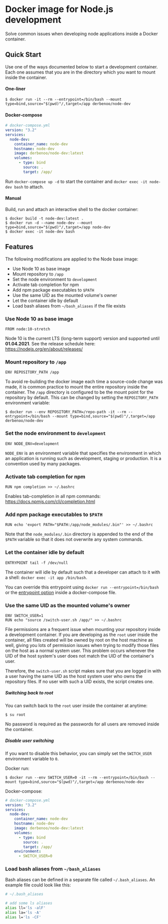# Docker image for Node.js development

Solve common issues when developing node applications inside a Docker container.

## Quick Start

Use one of the ways documented below to start a development container. Each one assumes that you are in the directory which you want to mount inside the container.

#### One-liner

```
$ docker run -it --rm --entrypoint=/bin/bash --mount type=bind,source="$(pwd)"/,target=/app derbenoo/node-dev
```

#### Docker-compose

```yml
# docker-compose.yml
version: "3.2"
services:
  node-dev:
    container_name: node-dev
    hostname: node-dev
    image: derbenoo/node-dev:latest
    volumes:
      - type: bind
        source: .
        target: /app/
```

Run `docker-compose up -d` to start the container and `docker exec -it node-dev bash` to attach.

#### Manual

Build, run and attach an interactive shell to the docker container:

```
$ docker build -t node-dev:latest .
$ docker run -d --name node-dev --mount type=bind,source="$(pwd)"/,target=/app node-dev
$ docker exec -it node-dev bash
```

## Features

The following modifications are applied to the Node base image:

- Use Node 10 as base image
- Mount repository to `/app`
- Set the node environment to `development`
- Activate tab completion for npm
- Add npm package executables to `$PATH`
- Use the same UID as the mounted volume's owner
- Let the container idle by default
- Load bash aliases from `~/bash_aliases` if the file exists

### Use Node 10 as base image

```
FROM node:10-stretch
```

Node 10 is the current LTS (long-term support) version and supported until **01.04.2021**. See the release schedule here: https://nodejs.org/en/about/releases/

### Mount repository to `/app`

```
ENV REPOSITORY_PATH /app
```

To avoid re-building the docker image each time a source-code change was made, it is common practice to mount the entire repository inside the container. The `/app` directory is configured to be the mount point for the repository by default. This can be changed by setting the `REPOSITORY_PATH` environment variable:

```
$ docker run --env REPOSITORY_PATH=/repo-path -it --rm --entrypoint=/bin/bash --mount type=bind,source="$(pwd)"/,target=/app derbenoo/node-dev
```

### Set the node environment to `development`

```
ENV NODE_ENV=development
```

`NODE_ENV` is an environment variable that specifies the environment in which an application is running such as development, staging or production. It is a convention used by many packages.

### Activate tab completion for npm

```
RUN npm completion >> ~/.bashrc
```

Enables tab-completion in all npm commands: https://docs.npmjs.com/cli/completion.html

### Add npm package executables to `$PATH`

```
RUN echo 'export PATH="$PATH:/app/node_modules/.bin"' >> ~/.bashrc
```

Note that the `node_modules/.bin` directory is appended to the end of the `$PATH` variable so that it does not overwrite any system commands.

### Let the container idle by default

```
ENTRYPOINT tail -f /dev/null
```

The container will idle by default such that a developer can attach to it with a shell: `docker exec -it app /bin/bash`.

You can override this entrypoint using `docker run --entrypoint=/bin/bash` or the [entrypoint option](https://docs.docker.com/compose/compose-file/#entrypoint) inside a docker-compose file.

### Use the same UID as the mounted volume's owner

```
ENV SWITCH_USER=1
RUN echo "source /switch-user.sh /app/" >> ~/.bashrc
```

File permissions are a frequent issue when mounting your repository inside a development container. If you are developing as the `root` user inside the container, all files created will be owned by root on the host machine as well, giving you lots of permission issues when trying to modify those files on the host as a normal system user. This problem occurs whenever the UID of the host system's user does not match the UID of the container's user.

Therefore, the `switch-user.sh` script makes sure that you are logged in with a user having the same UID as the host system user who owns the repository files. If no user with such a UID exists, the script creates one.

##### Switching back to root

You can switch back to the `root` user inside the container at anytime:

```
$ su root
```

No password is required as the passwords for all users are removed inside the container.

##### Disable user switching

If you want to disable this behavior, you can simply set the `SWITCH_USER` environment variable to `0`.

Docker run:

```
$ docker run --env SWITCH_USER=0 -it --rm --entrypoint=/bin/bash --mount type=bind,source="$(pwd)"/,target=/app derbenoo/node-dev
```

Docker-compose:

```yml
# docker-compose.yml
version: "3.2"
services:
  node-dev:
    container_name: node-dev
    hostname: node-dev
    image: derbenoo/node-dev:latest
    volumes:
      - type: bind
        source: .
        target: /app/
    environment:
      - SWITCH_USER=0
```

### Load bash aliases from `~/bash_aliases`

Bash aliases can be defined in a separate file called `~/.bash_aliases`. An example file could look like this:

```sh
# ~/.bash_aliases

# add some ls aliases
alias ll='ls -alF'
alias la='ls -A'
alias l='ls -CF'
```
